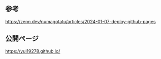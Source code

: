 ## 参考　
https://zenn.dev/numagotatu/articles/2024-01-07-deploy-github-pages
## 公開ページ　
https://yui19278.github.io/
